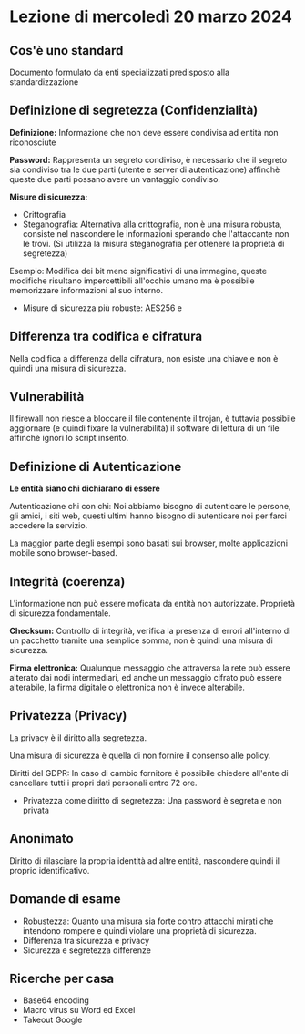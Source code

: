 # Lezione di mercoledì 20 marzo 2024

<!--
[Foto](img/Esempio.jpg)
-->

## Cos'è uno standard

Documento formulato da enti specializzati predisposto alla standardizzazione

## Definizione di segretezza (Confidenzialità)

**Definizione:** Informazione che non deve essere condivisa ad entità non riconosciute

**Password:** Rappresenta un segreto condiviso, è necessario che il segreto sia condiviso tra le due parti (utente e server di autenticazione) affinchè queste due parti possano avere un vantaggio condiviso.

**Misure di sicurezza:**
- Crittografia
- Steganografia: Alternativa alla crittografia, non è una misura robusta, consiste nel nascondere le informazioni sperando che l'attaccante non le trovi. (Si utilizza la misura steganografia per ottenere la proprietà di segretezza)

Esempio: Modifica dei bit meno significativi di una immagine, queste modifiche risultano impercettibili all'occhio umano ma è possibile memorizzare informazioni al suo interno. 

- Misure di sicurezza più robuste: AES256 e 

## Differenza tra codifica e cifratura

Nella codifica a differenza della cifratura, non esiste una chiave e non è quindi una misura di sicurezza.

## Vulnerabilità

Il firewall non riesce a bloccare il file contenente il trojan, è tuttavia possibile aggiornare (e quindi fixare la vulnerabilità) il software di lettura di un file affinchè ignori lo script inserito.

## Definizione di Autenticazione

**Le entità siano chi dichiarano di essere**

Autenticazione chi con chi: Noi abbiamo bisogno di autenticare le persone, gli amici, i siti web, questi ultimi hanno bisogno di autenticare noi per farci accedere la servizio. 

La maggior parte degli esempi sono basati sui browser, molte applicazioni mobile sono browser-based.

## Integrità (coerenza)

L'informazione non può essere moficata da entità non autorizzate. Proprietà di sicurezza fondamentale.


**Checksum:** Controllo di integrità, verifica la presenza di errori all'interno di un pacchetto tramite una semplice somma, non è quindi una misura di sicurezza.

**Firma elettronica:** 
Qualunque messaggio che attraversa la rete può essere alterato dai nodi intermediari, ed anche un messaggio cifrato può essere alterabile, la firma digitale o elettronica non è invece alterabile.

## Privatezza (Privacy)

La privacy è il diritto alla segretezza.

Una misura di sicurezza è quella di non fornire il consenso alle policy.

Diritti del GDPR: In caso di cambio fornitore è possibile chiedere all'ente di cancellare tutti i propri dati personali entro 72 ore.

- Privatezza come diritto di segretezza: Una password è segreta e non privata

## Anonimato

Diritto di rilasciare la propria identità ad altre entità, nascondere quindi il proprio identificativo.



## Domande di esame

- Robustezza: Quanto una misura sia forte contro attacchi mirati che intendono rompere e quindi violare una proprietà di sicurezza.
- Differenza tra sicurezza e privacy
- Sicurezza e segretezza differenze

## Ricerche per casa

- Base64 encoding
- Macro virus su Word ed Excel
- Takeout Google